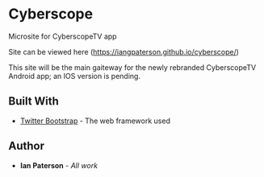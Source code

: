# Cyberscope

Microsite for CyberscopeTV app

Site can be viewed here (https://iangpaterson.github.io/cyberscope/)

This site will be the main gaiteway for the newly rebranded CyberscopeTV Android app; an IOS version is pending.

## Built With

* [Twitter Bootstrap](https://getbootstrap.com/) - The web framework used

## Author

* **Ian Paterson** - *All work*
